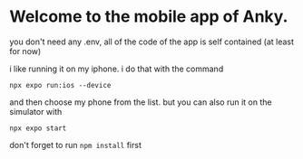 # Welcome to the mobile app of Anky.

you don't need any .env, all of the code of the app is self contained (at least for now)

i like running it on my iphone. i do that with the command

```
npx expo run:ios --device
```

and then choose my phone from the list. but you can also run it on the simulator with

```
npx expo start
```

don't forget to run `npm install` first
